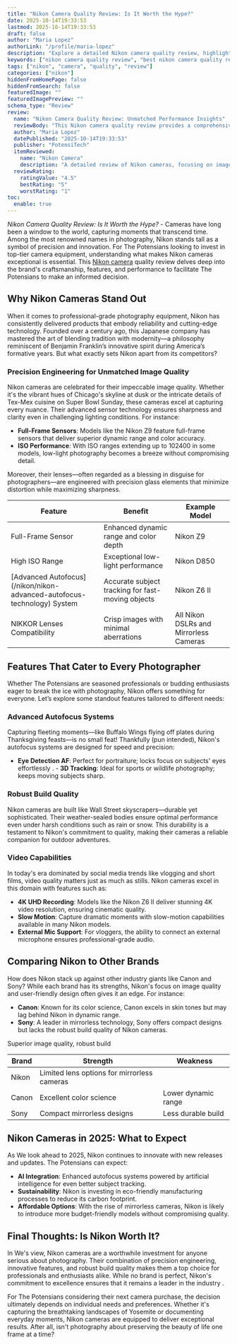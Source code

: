 ```yaml
---
title: "Nikon Camera Quality Review: Is It Worth the Hype?"
date: 2025-10-14T19:33:53
lastmod: 2025-10-14T19:33:53
draft: false
author: "Maria Lopez"
authorLink: "/profile/maria-lopez"
description: "Explore a detailed Nikon camera quality review, highlighting expert insights, key features, and why Nikon remains a top choice for photographers worldwide."
keywords: ["nikon camera quality review", "best nikon camera quality review", "nikon camera quality review guide"]
tags: ["nikon", "camera", "quality", "review"]
categories: ["nikon"]
hiddenFromHomePage: false
hiddenFromSearch: false
featuredImage: ""
featuredImagePreview: ""
schema_type: "Review"
review:
  name: "Nikon Camera Quality Review: Unmatched Performance Insights"
  reviewBody: "This Nikon camera quality review provides a comprehensive analysis of Nikon's craftsmanship, advanced features, and real-world performance, making it a trusted guide for photography enthusiasts."
  author: "Maria Lopez"
  datePublished: "2025-10-14T19:33:53"
  publisher: "PotensiTech"
  itemReviewed:
    name: "Nikon Camera"
    description: "A detailed review of Nikon cameras, focusing on image quality, innovative features, and their suitability for various photography needs."
  reviewRating:
    ratingValue: "4.5"
    bestRating: "5"
    worstRating: "1"
toc:
  enable: true
---
```


*Nikon Camera Quality Review: Is It Worth the Hype?* - Cameras have long been a window to the world, capturing moments that transcend time. Among the most renowned names in photography, Nikon stands tall as a symbol of precision and innovation. For The Potensians looking to invest in top-tier camera equipment, understanding what makes Nikon cameras exceptional is essential. This [Nikon camera](/nikon/affordable-nikon-camera-with-advanced-autofocus) quality review delves deep into the brand's craftsmanship, features, and performance to facilitate The Potensians to make an informed decision.

## Why Nikon Cameras Stand Out

When it comes to professional-grade photography equipment, Nikon has consistently delivered products that embody reliability and cutting-edge technology. Founded over a century ago, this Japanese company has mastered the art of blending tradition with modernity—a philosophy reminiscent of Benjamin Franklin’s innovative spirit during America’s formative years.  But what exactly sets Nikon apart from its competitors?

### Precision Engineering for Unmatched Image Quality

Nikon cameras are celebrated for their impeccable image quality. Whether it's the vibrant hues of Chicago's skyline at dusk or the intricate details of Tex-Mex cuisine on Super Bowl Sunday, these cameras excel at capturing every nuance. Their advanced sensor technology ensures sharpness and clarity even in challenging lighting conditions. For instance:

- **Full-Frame Sensors**: Models like the Nikon Z9 feature full-frame sensors that deliver superior dynamic range and color accuracy. 
- __ISO Performance__: With ISO ranges extending up to 102400 in some models, low-light photography becomes a breeze without compromising detail.

Moreover, their lenses—often regarded as a blessing in disguise for photographers—are engineered with precision glass elements that minimize distortion while maximizing sharpness.

<div class="table-responsive">
<table class="html-table">
<thead>
<tr>
<th>Feature</th>
<th>Benefit</th>
<th>Example Model</th>
</tr>
</thead>
<tbody>
<tr>
<td>Full-Frame Sensor</td>
<td>Enhanced dynamic range and color depth</td>
<td>Nikon Z9</td>
</tr>
<tr>
<td>High ISO Range</td>
<td>Exceptional low-light performance</td>
<td>Nikon D850</td>
</tr>
<tr>
<td>[Advanced Autofocus](/nikon/nikon-advanced-autofocus-technology) System</td>
<td>Accurate subject tracking for fast-moving objects</td>
<td>Nikon Z6 II</td>
</tr>
<tr>
<td>NIKKOR Lenses Compatibility</td>
<td>Crisp images with minimal aberrations</td>
<td>All Nikon DSLRs and Mirrorless Cameras</td>
</tr>
</tbody>
</table>
</div>

## Features That Cater to Every Photographer

Whether The Potensians are seasoned professionals or budding enthusiasts eager to break the ice with photography, Nikon offers something for everyone. Let’s explore some standout features tailored to different needs:

### Advanced Autofocus Systems

Capturing fleeting moments—like Buffalo Wings flying off plates during Thanksgiving feasts—is no small feat! Thankfully (pun intended), Nikon's autofocus systems are designed for speed and precision:

- **Eye Detection AF**: Perfect for portraiture; locks focus on subjects' eyes effortlessly . 
​- **3D Tracking**: Ideal for sports or wildlife photography; keeps moving subjects sharp.

### Robust Build Quality

Nikon cameras are built like Wall Street skyscrapers—durable yet sophisticated. Their weather-sealed bodies ensure optimal performance even under harsh conditions such as rain or snow. This durability is a testament to Nikon's commitment to quality, making their cameras a reliable companion for outdoor adventures.

### Video Capabilities

In today's era dominated by social media trends like vlogging and short films, video quality matters just as much as stills. Nikon cameras excel in this domain with features such as:

- **4K UHD Recording**: Models like the Nikon Z6 II deliver stunning 4K video resolution, ensuring cinematic quality. 
- **Slow Motion**: Capture dramatic moments with slow-motion capabilities available in many Nikon models. 
- __External Mic Support__: For vloggers, the ability to connect an external microphone ensures professional-grade audio.

## Comparing Nikon to Other Brands

How does Nikon stack up against other industry giants like Canon and Sony? While each brand has its strengths, Nikon's focus on image quality and user-friendly design often gives it an edge. For instance:

- **Canon**: Known for its color science, Canon excels in skin tones but may lag behind Nikon in dynamic range. 
- **Sony**: A leader in mirrorless technology, Sony offers compact designs but lacks the robust build quality of Nikon cameras.

<div class="table-responsive">
<table class="html-table">
<thead>
<tr>
<th>Brand</th>
<th>Strength</th>
<th>Weakness</th>
</tr>
</thead>
<tbody>
<tr>
<td>Nikon</td>
<t​d>Superior image quality, robust build</td>
<td>Limited lens options for mirrorless cameras</td>
</tr>
<tr>
<td>Canon</td>
<td>Excellent color science</td>
<td>Lower dynamic range</td>
</tr>
<tr>
<td>Sony</td>
<td>Compact mirrorless designs</td>
<td>Less durable build</td>
</tr>
</tbody>
</table>
</div>

## Nikon Cameras in 2025: What to Expect

As We look ahead to 2025, Nikon continues to innovate with new releases and updates. The Potensians can expect:

- **AI Integration**: Enhanced autofocus systems powered by artificial intelligence for even better subject tracking. 
- **Sustainability**: Nikon is investing in eco-friendly manufacturing processes to reduce its carbon footprint. 
- **Affordable Options**: With the rise of mirrorless cameras, Nikon is likely to introduce more budget-friendly models without compromising quality.

## Final Thoughts: Is Nikon Worth It?

In We's view, Nikon cameras are a worthwhile investment for anyone serious about photography. Their combination of precision engineering, innovative features, and robust build quality makes them a top choice for professionals and enthusiasts alike. While no brand is perfect, Nikon's commitment to excellence ensures that it remains a leader in the industry .

For The Potensians considering their next camera purchase, the decision ultimately depends on individual needs and preferences. Whether it's capturing the breathtaking landscapes of Yosemite or documenting everyday moments, Nikon cameras are equipped to deliver exceptional results. After all, isn't photography about preserving the beauty of life one frame at a time?